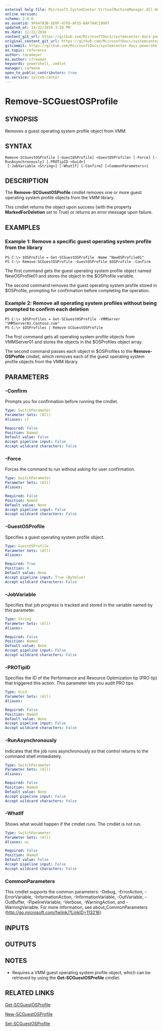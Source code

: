 ```yaml
---
external help file: Microsoft.SystemCenter.VirtualMachineManager.dll-Help.xml
online version: 
schema: 2.0.0
ms.assetid: 9F64783B-5E0F-47FD-AF55-B4F784C19997
updated_at: 12/22/2016 3:56 PM
ms.date: 12/22/2016
content_git_url: https://github.com/MicrosoftDocs/systemcenter-docs-powershell/blob/live/systemcenter-cmdlets/SystemCenter2016/VirtualMachineManager/vlatest/Remove-SCGuestOSProfile.md
original_content_git_url: https://github.com/MicrosoftDocs/systemcenter-docs-powershell/blob/live/systemcenter-cmdlets/SystemCenter2016/VirtualMachineManager/vlatest/Remove-SCGuestOSProfile.md
gitcommit: https://github.com/MicrosoftDocs/systemcenter-docs-powershell/blob/96e5647587661652225fbdd2c797cd4d59d542bc/systemcenter-cmdlets/SystemCenter2016/VirtualMachineManager/vlatest/Remove-SCGuestOSProfile.md
ms.topic: reference
author: tarameyer
ms.author: cfreeman
keywords: powershell, cmdlet
manager: carmonm
open_to_public_contributors: true
ms.service: system-center
---
```


# Remove-SCGuestOSProfile

## SYNOPSIS
Removes a guest operating system profile object from VMM.

## SYNTAX

```
Remove-SCGuestOSProfile [-GuestOSProfile] <GuestOSProfile> [-Force] [-RunAsynchronously] [-PROTipID <Guid>]
 [-JobVariable <String>] [-WhatIf] [-Confirm] [<CommonParameters>]
```

## DESCRIPTION
The **Remove-SCGuestOSProfile** cmdlet removes one or more guest operating system profile objects from the VMM library.

This cmdlet returns the object upon success (with the property **MarkedForDeletion** set to True) or returns an error message upon failure.

## EXAMPLES

### Example 1: Remove a specific guest operating system profile from the library
```
PS C:\> $OSProfile = Get-SCGuestOSProfile -Name "NewOSProfile01"
PS C:\> Remove-SCGuestOSProfile -GuestOSProfile $OSProfile -Confirm
```

The first command gets the guest operating system profile object named NewOSProfile01 and stores the object in the $OSProfile variable.

The second command removes the guest operating system profile stored in $OSProfile, prompting for confirmation before completing the operation.

### Example 2: Remove all operating system profiles without being prompted to confirm each deletion
```
PS C:\> $OSProfiles = Get-SCGuestOSProfile -VMMServer "VMMServer01.Contoso.com"
PS C:\> $OSProfiles | Remove-SCGuestOSProfile
```

The first command gets all operating system profile objects from VMMServer01 and stores the objects in the $OSProfiles object array.

The second command passes each object in $OSProfiles to the **Remove-OSProfile** cmdlet, which removes each of the guest operating system profile objects from the VMM library.

## PARAMETERS

### -Confirm
Prompts you for confirmation before running the cmdlet.

```yaml
Type: SwitchParameter
Parameter Sets: (All)
Aliases: cf

Required: False
Position: Named
Default value: False
Accept pipeline input: False
Accept wildcard characters: False
```

### -Force
Forces the command to run without asking for user confirmation.

```yaml
Type: SwitchParameter
Parameter Sets: (All)
Aliases: 

Required: False
Position: Named
Default value: None
Accept pipeline input: False
Accept wildcard characters: False
```

### -GuestOSProfile
Specifies a guest operating system profile object.

```yaml
Type: GuestOSProfile
Parameter Sets: (All)
Aliases: 

Required: True
Position: 0
Default value: None
Accept pipeline input: True (ByValue)
Accept wildcard characters: False
```

### -JobVariable
Specifies that job progress is tracked and stored in the variable named by this parameter.

```yaml
Type: String
Parameter Sets: (All)
Aliases: 

Required: False
Position: Named
Default value: None
Accept pipeline input: False
Accept wildcard characters: False
```

### -PROTipID
Specifies the ID of the Performance and Resource Optimization tip (PRO tip) that triggered this action.
This parameter lets you audit PRO tips.

```yaml
Type: Guid
Parameter Sets: (All)
Aliases: 

Required: False
Position: Named
Default value: None
Accept pipeline input: False
Accept wildcard characters: False
```

### -RunAsynchronously
Indicates that the job runs asynchronously so that control returns to the command shell immediately.

```yaml
Type: SwitchParameter
Parameter Sets: (All)
Aliases: 

Required: False
Position: Named
Default value: None
Accept pipeline input: False
Accept wildcard characters: False
```

### -WhatIf
Shows what would happen if the cmdlet runs.
The cmdlet is not run.

```yaml
Type: SwitchParameter
Parameter Sets: (All)
Aliases: wi

Required: False
Position: Named
Default value: False
Accept pipeline input: False
Accept wildcard characters: False
```

### CommonParameters
This cmdlet supports the common parameters: -Debug, -ErrorAction, -ErrorVariable, -InformationAction, -InformationVariable, -OutVariable, -OutBuffer, -PipelineVariable, -Verbose, -WarningAction, and -WarningVariable. For more information, see about_CommonParameters (http://go.microsoft.com/fwlink/?LinkID=113216).

## INPUTS

## OUTPUTS

## NOTES
* Requires a VMM guest operating system profile object, which can be retrieved by using the **Get-SCGuestOSProfile** cmdlet.

## RELATED LINKS

[Get-SCGuestOSProfile](xref:SystemCenter2016/VirtualMachineManager/vlatest/Get-SCGuestOSProfile.md)

[New-SCGuestOSProfile](xref:SystemCenter2016/VirtualMachineManager/vlatest/New-SCGuestOSProfile.md)

[Set-SCGuestOSProfile](xref:SystemCenter2016/VirtualMachineManager/vlatest/Set-SCGuestOSProfile.md)

